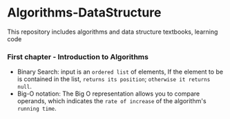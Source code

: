 # Algorithms-DataStructure
This repository includes algorithms and data structure textbooks, learning code   
### First chapter - Introduction to Algorithms
- Binary Search: input is an `ordered list` of elements, If the element to be
is contained in the list, `returns its position`; `otherwise it returns null`.
- Big-O notation: The Big O representation allows you to compare operands, which indicates the `rate of increase` of the algorithm's `running time`.